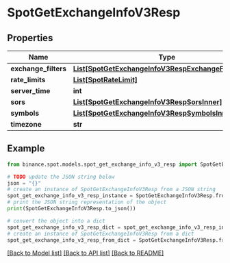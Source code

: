 # SpotGetExchangeInfoV3Resp


## Properties

Name | Type | Description | Notes
------------ | ------------- | ------------- | -------------
**exchange_filters** | [**List[SpotGetExchangeInfoV3RespExchangeFiltersInner]**](SpotGetExchangeInfoV3RespExchangeFiltersInner.md) |  | [optional] 
**rate_limits** | [**List[SpotRateLimit]**](SpotRateLimit.md) |  | [optional] 
**server_time** | **int** |  | [optional] 
**sors** | [**List[SpotGetExchangeInfoV3RespSorsInner]**](SpotGetExchangeInfoV3RespSorsInner.md) |  | [optional] 
**symbols** | [**List[SpotGetExchangeInfoV3RespSymbolsInner]**](SpotGetExchangeInfoV3RespSymbolsInner.md) |  | [optional] 
**timezone** | **str** |  | [optional] 

## Example

```python
from binance.spot.models.spot_get_exchange_info_v3_resp import SpotGetExchangeInfoV3Resp

# TODO update the JSON string below
json = "{}"
# create an instance of SpotGetExchangeInfoV3Resp from a JSON string
spot_get_exchange_info_v3_resp_instance = SpotGetExchangeInfoV3Resp.from_json(json)
# print the JSON string representation of the object
print(SpotGetExchangeInfoV3Resp.to_json())

# convert the object into a dict
spot_get_exchange_info_v3_resp_dict = spot_get_exchange_info_v3_resp_instance.to_dict()
# create an instance of SpotGetExchangeInfoV3Resp from a dict
spot_get_exchange_info_v3_resp_from_dict = SpotGetExchangeInfoV3Resp.from_dict(spot_get_exchange_info_v3_resp_dict)
```
[[Back to Model list]](../README.md#documentation-for-models) [[Back to API list]](../README.md#documentation-for-api-endpoints) [[Back to README]](../README.md)


